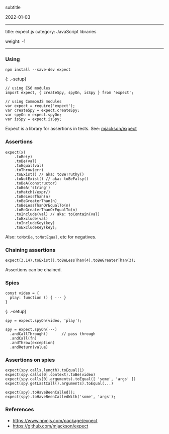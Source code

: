 subtitle

2022-01-03

------------------------------------------------------------------------

title: expect.js category: JavaScript libraries

weight: -1

------------------------------------------------------------------------

### Using

    npm install --save-dev expect

{: .-setup}

    // using ES6 modules
    import expect, { createSpy, spyOn, isSpy } from 'expect';

    // using CommonJS modules
    var expect = require('expect');
    var createSpy = expect.createSpy;
    var spyOn = expect.spyOn;
    var isSpy = expect.isSpy;

Expect is a library for assertions in tests. See: [mjackson/expect](https://github.com/mjackson/expect)

### Assertions

    expect(x)
        .toBe(y)
        .toBe(val)
        .toEqual(val)
        .toThrow(err)
        .toExist() // aka: toBeTruthy()
        .toNotExist() // aka: toBeFalsy()
        .toBeA(constructor)
        .toBeA('string')
        .toMatch(/expr/)
        .toBeLessThan(n)
        .toBeGreaterThan(n)
        .toBeLessThanOrEqualTo(n)
        .toBeGreaterThanOrEqualTo(n)
        .toInclude(val) // aka: toContain(val)
        .toExclude(val)
        .toIncludeKey(key)
        .toExcludeKey(key);

Also: `toNotBe`, `toNotEqual`, etc for negatives.

### Chaining assertions

    expect(3.14).toExist().toBeLessThan(4).toBeGreaterThan(3);

Assertions can be chained.

### Spies

    const video = {
      play: function () { ··· }
    }

{: .-setup}

    spy = expect.spyOn(video, 'play');

    spy = expect.spyOn(···)
      .andCallThrough()      // pass through
      .andCall(fn)
      .andThrow(exception)
      .andReturn(value)

### Assertions on spies

    expect(spy.calls.length).toEqual(1)
    expect(spy.calls[0].context).toBe(video)
    expect(spy.calls[0].arguments).toEqual([ 'some', 'args' ])
    expect(spy.getLastCall().arguments).toEqual(...)

    expect(spy).toHaveBeenCalled();
    expect(spy).toHaveBeenCalledWith('some', 'args');

### References

-   <a href="https://www.npmjs.com/package/expect" class="uri">https://www.npmjs.com/package/expect</a>
-   <a href="https://github.com/mjackson/expect" class="uri">https://github.com/mjackson/expect</a>
